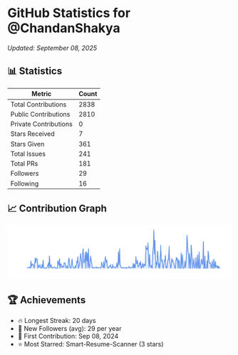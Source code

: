 # GitHub Statistics for @ChandanShakya
*Updated: September 08, 2025*

## 📊 Statistics
| Metric | Count |
|--------|--------|
| Total Contributions | 2838 |
| Public Contributions | 2810 |
| Private Contributions | 0 |
| Stars Received | 7 |
| Stars Given | 361 |
| Total Issues | 241 |
| Total PRs | 181 |
| Followers | 29 |
| Following | 16 |

## 📈 Contribution Graph

![Contribution Graph](./contribution_graph.png)

## 🏆 Achievements

- 🔥 Longest Streak: 20 days
- 👥 New Followers (avg): 29 per year
- 📅 First Contribution: Sep 08, 2024
- ⭐ Most Starred: Smart-Resume-Scanner (3 stars)
